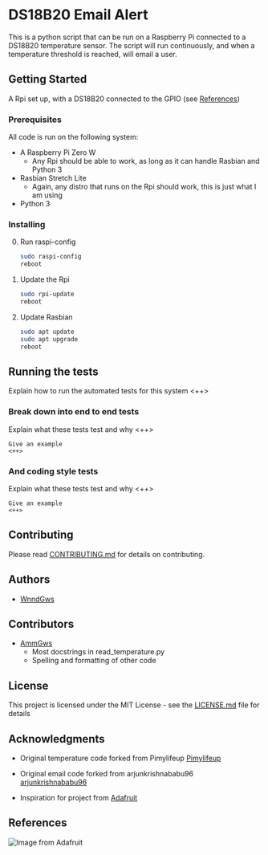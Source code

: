 # DS18B20 Email Alert

This is a python script that can be run on a Raspberry Pi connected to a DS18B20 temperature sensor.
The script will run continuously, and when a temperature threshold is reached, will email a user.

## Getting Started

A Rpi set up, with a DS18B20 connected to the GPIO (see [References](#references))

### Prerequisites

All code is run on the following system:
* A Raspberry Pi Zero W
    - Any Rpi should be able to work, as long as it can handle Rasbian and Python 3
* Rasbian Stretch Lite
    - Again, any distro that runs on the Rpi should work, this is just what I am using
* Python 3

### Installing

0. Run raspi-config
    ```bash
    sudo raspi-config
    reboot
    ```
1. Update the Rpi
    ```bash
    sudo rpi-update
    reboot
    ```
2. Update Rasbian
    ```bash
    sudo apt update
    sudo apt upgrade
    reboot
    ```

## Running the tests

Explain how to run the automated tests for this system
<++>

### Break down into end to end tests

Explain what these tests test and why
<++>

```
Give an example
<++>
```

### And coding style tests

Explain what these tests test and why
<++>

```
Give an example
<++>
```

## Contributing

Please read [CONTRIBUTING.md](https://github.com/WnndGws/DS18B20_email_alert/blob/master/CONTRIBUTING.md) for details on contributing.

## Authors

* [WnndGws](https://github.com/wnndgws)

## Contributors

* [AmmGws](https://github.com/ammgws)
    - Most docstrings in read_temperature.py
    - Spelling and formatting of other code

## License

This project is licensed under the MIT License - see the [LICENSE.md](LICENSE.md) file for details

## Acknowledgments

* Original temperature code forked from Pimylifeup
[Pimylifeup](https://github.com/pimylifeup/temperature_sensor)

* Original email code forked from arjunkrishnababu96
[arjunkrishnababu96](https://gist.github.com/arjunkrishnababu96/5c96ef3306b92120696a44b92db8947f)

* Inspiration for project from [Adafruit](https://learn.adafruit.com/adafruits-raspberry-pi-lesson-11-ds18b20-temperature-sensing/overview)

## References
![Image from Adafruit](https://cdn-learn.adafruit.com/assets/assets/000/003/782/medium800/learn_raspberry_pi_breadboard-probe.png?1396801706)
